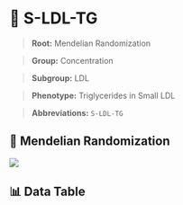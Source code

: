 # 🧪 S-LDL-TG

> **Root:** Mendelian Randomization

> **Group:** Concentration  

> **Subgroup:** LDL

> **Phenotype:** Triglycerides in Small LDL  

> **Abbreviations:** `S-LDL-TG`

## 🧬 Mendelian Randomization  

<img src="/MR/Figures/Inverse/ShengxianLDLhengxianTG.png"/>


## 📊 Data Table


<CsvTableMRI src="/public/MR/Data/Inverse/ShengxianLDLhengxianTG.csv"/>
